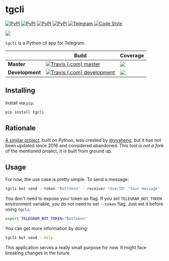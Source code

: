 # tgcli

[![PyPI](https://img.shields.io/pypi/v/tgcli.svg?style=flat-square&logo=python&logoColor=white)][pypi_url]
[![PyPI](https://img.shields.io/pypi/pyversions/tgcli.svg?style=flat-square&logo=python&logoColor=white)][pypi_url]
[![PyPI](https://img.shields.io/pypi/status/tgcli.svg?style=flat-square&logo=python&logoColor=white)][pypi_url]
[![PyPI](https://img.shields.io/pypi/l/tgcli.svg?style=flat-square)][pypi_url]
[![Telegram](https://img.shields.io/badge/telegram-%40erayerdin-%2332afed.svg?style=flat-square&logo=telegram&logoColor=white)](https://t.me/erayerdin)
[![Code Style](https://img.shields.io/badge/style-black-000000.svg?style=flat-square)](https://github.com/ambv/black)

![](resources/recording.gif)

`tgcli` is a Python cli app for Telegram.

[pypi_url]: https://pypi.org/project/tgcli/

|              | Build | Coverage |
|--------------|-------|----------|
| **Master**   | [![Travis (.com) master](https://img.shields.io/travis/com/erayerdin/tgcli/master.svg?style=flat-square&logo=travis&logoColor=white)][travis_url] | [![](https://img.shields.io/coveralls/github/erayerdin/tgcli/master.svg?logo=star&logoColor=white&style=flat-square)][coveralls_url] |
| **Development** | [![Travis (.com) development](https://img.shields.io/travis/com/erayerdin/tgcli/development.svg?style=flat-square&logo=travis&logoColor=white)][travis_url] | [![](https://img.shields.io/coveralls/github/erayerdin/tgcli/development.svg?logo=star&logoColor=white&style=flat-square)][coveralls_url] |

[travis_url]: https://travis-ci.org/erayerdin/tgcli
[coveralls_url]: https://coveralls.io/github/erayerdin/tgcli

## Installing

Install via `pip`:

```bash
pip install tgcli
```

## Rationale

[A similar project](https://github.com/vysheng/tg), built on Python, was created by [@vysheng](https://github.com/vysheng), but it has not been updated since 2016 and considered abandoned. This tool *is not a fork* of the mentioned project, it is built from ground up.

## Usage

For now, the use case is pretty simple. To send a message:

```python
tgcli bot send --token "BotToken" --receiver "UserID" "Your message"
```

You don't need to expose your token as flag. If you set
`TELEGRAM_BOT_TOKEN` environment variable, you do not need to set
`--token` flag. Just set it before using `tgcli`:

```bash
export TELEGRAM_BOT_TOKEN="BotToken"
```

You can get more information by doing:

```bash
tgcli bot send --help
```

This application serves a really small purpose for now. It might face
breaking changes in the future.

